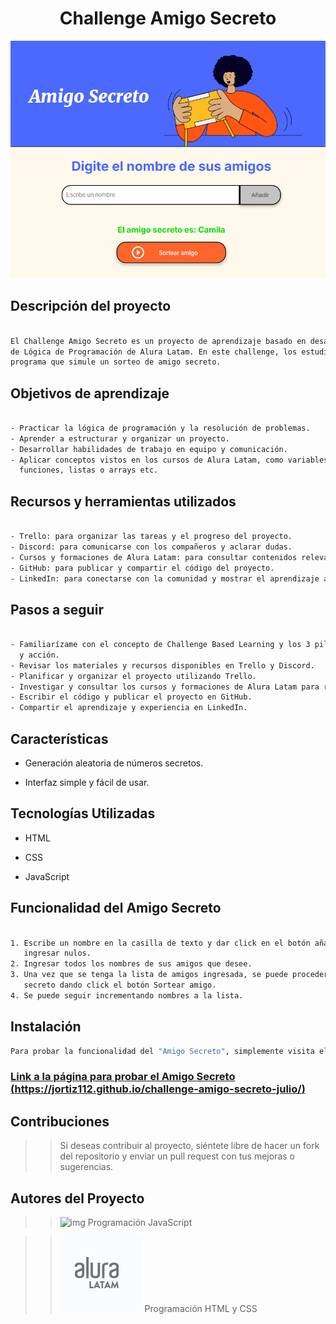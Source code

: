 # <h1 align="center"> Challenge Amigo Secreto </h1>

![img](assets/amigo-secreto-presentacion.png)

## Descripción del proyecto

```sh

El Challenge Amigo Secreto es un proyecto de aprendizaje basado en desafíos que forma parte del curso
de Lógica de Programación de Alura Latam. En este challenge, los estudiantes tendrán que crear un
programa que simule un sorteo de amigo secreto.

```

## Objetivos de aprendizaje

```sh

- Practicar la lógica de programación y la resolución de problemas.
- Aprender a estructurar y organizar un proyecto.
- Desarrollar habilidades de trabajo en equipo y comunicación.
- Aplicar conceptos vistos en los cursos de Alura Latam, como variables, condicionales, ciclos,
  funciones, listas o arrays etc.

```

## Recursos y herramientas utilizados

```sh

- Trello: para organizar las tareas y el progreso del proyecto.
- Discord: para comunicarse con los compañeros y aclarar dudas.
- Cursos y formaciones de Alura Latam: para consultar contenidos relevantes y obtener más información.
- GitHub: para publicar y compartir el código del proyecto.
- LinkedIn: para conectarse con la comunidad y mostrar el aprendizaje adquirido.

```

## Pasos a seguir

```sh

- Familiarízame con el concepto de Challenge Based Learning y los 3 pilares: compromiso, investigación
  y acción.
- Revisar los materiales y recursos disponibles en Trello y Discord.
- Planificar y organizar el proyecto utilizando Trello.
- Investigar y consultar los cursos y formaciones de Alura Latam para resolver el desafío.
- Escribir el código y publicar el proyecto en GitHub.
- Compartir el aprendizaje y experiencia en LinkedIn.

```
## Características

- Generación aleatoria de números secretos.

- Interfaz simple y fácil de usar.

## Tecnologías Utilizadas

- HTML

- CSS

- JavaScript

## Funcionalidad del Amigo Secreto

```sh

1. Escribe un nombre en la casilla de texto y dar click en el botón añadir, no se permitirá
   ingresar nulos.
2. Ingresar todos los nombres de sus amigos que desee.
3. Una vez que se tenga la lista de amigos ingresada, se puede proceder a sortear el amigo
   secreto dando click el botón Sortear amigo.
4. Se puede seguir incrementando nombres a la lista.

```

## Instalación

```sh
Para probar la funcionalidad del "Amigo Secreto", simplemente visita el siguiente enlace: 

```
### [Link a la página para probar el Amigo Secreto (https://jortiz112.github.io/challenge-amigo-secreto-julio/)](https://jortiz112.github.io/challenge-amigo-secreto-julio/)

## Contribuciones

>> Si deseas contribuir al proyecto, siéntete libre de hacer un fork del repositorio y enviar un pull request con tus mejoras o sugerencias.

## Autores del Proyecto

>> ![img](assets/Foto-Pequeña-julio.png)    Programación JavaScript               

                               
>> ![img](assets/alura-latam.png)  Programación HTML y CSS






